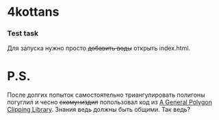 # 4kottans
### Test task
Для запуска нужно просто ~~добавить воды~~ открыть index.html.

# P.S.
После долгих попыток самостоятельно триангулировать полигоны погуглил и чесно ~~скомуниздил~~ попользовал код из [A General Polygon Clipping Library](http://www.cs.man.ac.uk/~toby/alan/software/gpc.html). Знания ведь должны быть общими. Так ведь?
